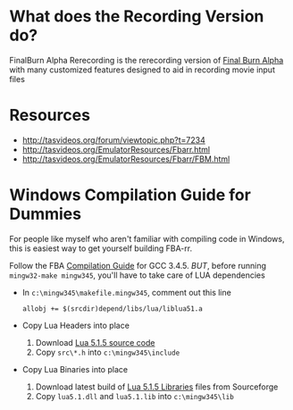 What does the Recording Version do?
===================================

FinalBurn Alpha Rerecording is the rerecording version of [Final Burn Alpha]
with many customized features designed to aid in recording movie input files

Resources
=========

- http://tasvideos.org/forum/viewtopic.php?t=7234
- http://tasvideos.org/EmulatorResources/Fbarr.html
- http://tasvideos.org/EmulatorResources/Fbarr/FBM.html


Windows Compilation Guide for Dummies
=====================================

For people like myself who aren't familiar with compiling code in Windows, this is easiest way to get yourself building FBA-rr.

Follow the FBA [Compilation Guide] for GCC 3.4.5. *BUT*, before running `mingw32-make mingw345`, you'll have to take care of LUA dependencies


- In `c:\mingw345\makefile.mingw345`, comment out this line

  ```
  allobj += $(srcdir)depend/libs/lua/liblua51.a
  ```

- Copy Lua Headers into place
  1. Download [Lua 5.1.5 source code]
  2. Copy `src\*.h` into `c:\mingw345\include`

- Copy Lua Binaries into place
  1. Download latest build of [Lua 5.1.5 Libraries] files from Sourceforge
  1. Copy `lua5.1.dll` and `lua5.1.lib` into `c:\mingw345\lib`  

[Compilation Guide]: https://www.fbalpha.com/compile/
[Lua 5.1.5 source code]: https://www.lua.org/versions.html#5.1
[Lua 5.1.5 Libraries]: https://sourceforge.net/projects/luabinaries/files/5.1.5/Windows%20Libraries/Dynamic/
[Final Burn Alpha]: https://www.fbalpha.com/

